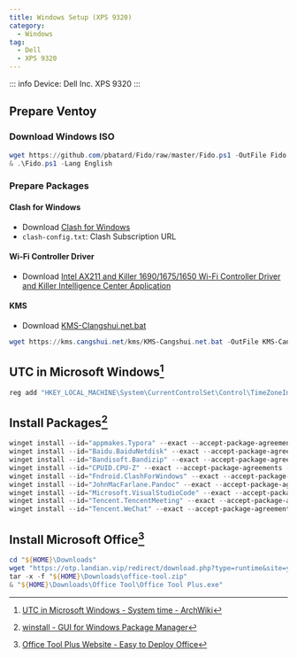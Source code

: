 ```yaml
---
title: Windows Setup (XPS 9320)
category:
  - Windows
tag:
  - Dell
  - XPS 9320
---
```


::: info
Device: Dell Inc. XPS 9320
:::

## Prepare Ventoy

### Download Windows ISO

```powershell
wget https://github.com/pbatard/Fido/raw/master/Fido.ps1 -OutFile Fido.ps1
& .\Fido.ps1 -Lang English
```

### Prepare Packages

#### Clash for Windows

- Download [Clash for Windows](https://github.com/Fndroid/clash_for_windows_pkg/releases)
- `clash-config.txt`: Clash Subscription URL

#### Wi-Fi Controller Driver

- Download [Intel AX211 and Killer 1690/1675/1650 Wi-Fi Controller Driver and Killer Intelligence Center Application](https://www.dell.com/support/home/en-us/product-support/product/xps-13-9320-laptop/drivers)

#### KMS

- Download [KMS-Clangshui.net.bat](https://kms.cangshui.net)

```powershell
wget https://kms.cangshui.net/kms/KMS-Cangshui.net.bat -OutFile KMS-Cangshui.net.bat
```

## UTC in Microsoft Windows[^1]

```powershell
reg add "HKEY_LOCAL_MACHINE\System\CurrentControlSet\Control\TimeZoneInformation" /v RealTimeIsUniversal /d 1 /t REG_DWORD /f
```

[^1]: [UTC in Microsoft Windows - System time - ArchWiki](https://wiki.archlinux.org/title/System_time#UTC_in_Microsoft_Windows)

## Install Packages[^2]

```powershell
winget install --id="appmakes.Typora" --exact --accept-package-agreements --accept-source-agreements
winget install --id="Baidu.BaiduNetdisk" --exact --accept-package-agreements --accept-source-agreements
winget install --id="Bandisoft.Bandizip" --exact --accept-package-agreements --accept-source-agreements
winget install --id="CPUID.CPU-Z" --exact --accept-package-agreements --accept-source-agreements
winget install --id="Fndroid.ClashForWindows" --exact --accept-package-agreements --accept-source-agreements
winget install --id="JohnMacFarlane.Pandoc" --exact --accept-package-agreements --accept-source-agreements
winget install --id="Microsoft.VisualStudioCode" --exact --accept-package-agreements --accept-source-agreements
winget install --id="Tencent.TencentMeeting" --exact --accept-package-agreements --accept-source-agreements
winget install --id="Tencent.WeChat" --exact --accept-package-agreements --accept-source-agreements
```

[^2]: [winstall - GUI for Windows Package Manager](https://winstall.app)

## Install Microsoft Office[^3]

```powershell
cd "${HOME}\Downloads"
wget "https://otp.landian.vip/redirect/download.php?type=runtime&site=yuntu" -OutFile "${HOME}\Downloads\office-tool.zip"
tar -x -f "${HOME}\Downloads\office-tool.zip"
& "${HOME}\Downloads\Office Tool\Office Tool Plus.exe"
```

[^3]: [Office Tool Plus Website - Easy to Deploy Office](https://otp.landian.vip)
